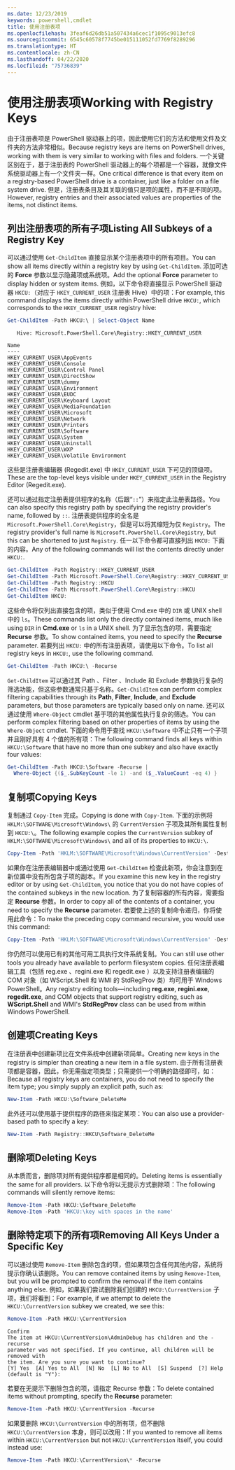 ```yaml
---
ms.date: 12/23/2019
keywords: powershell,cmdlet
title: 使用注册表项
ms.openlocfilehash: 3feaf6d26db51a507434a6cec1f1095c9013efc8
ms.sourcegitcommit: 6545c60578f7745be015111052fd7769f8289296
ms.translationtype: HT
ms.contentlocale: zh-CN
ms.lasthandoff: 04/22/2020
ms.locfileid: "75736839"
---
```

# <a name="working-with-registry-keys"></a><span data-ttu-id="b1c75-103">使用注册表项</span><span class="sxs-lookup"><span data-stu-id="b1c75-103">Working with Registry Keys</span></span>

<span data-ttu-id="b1c75-104">由于注册表项是 PowerShell 驱动器上的项，因此使用它们的方法和使用文件及文件夹的方法非常相似。</span><span class="sxs-lookup"><span data-stu-id="b1c75-104">Because registry keys are items on PowerShell drives, working with them is very similar to working with files and folders.</span></span> <span data-ttu-id="b1c75-105">一个关键区别在于，基于注册表的 PowerShell 驱动器上的每个项都是一个容器，就像文件系统驱动器上有一个文件夹一样。</span><span class="sxs-lookup"><span data-stu-id="b1c75-105">One critical difference is that every item on a registry-based PowerShell drive is a container, just like a folder on a file system drive.</span></span> <span data-ttu-id="b1c75-106">但是，注册表条目及其关联的值只是项的属性，而不是不同的项。</span><span class="sxs-lookup"><span data-stu-id="b1c75-106">However, registry entries and their associated values are properties of the items, not distinct items.</span></span>

## <a name="listing-all-subkeys-of-a-registry-key"></a><span data-ttu-id="b1c75-107">列出注册表项的所有子项</span><span class="sxs-lookup"><span data-stu-id="b1c75-107">Listing All Subkeys of a Registry Key</span></span>

<span data-ttu-id="b1c75-108">可以通过使用 `Get-ChildItem` 直接显示某个注册表项中的所有项目。</span><span class="sxs-lookup"><span data-stu-id="b1c75-108">You can show all items directly within a registry key by using `Get-ChildItem`.</span></span> <span data-ttu-id="b1c75-109">添加可选的 **Force** 参数以显示隐藏项或系统项。</span><span class="sxs-lookup"><span data-stu-id="b1c75-109">Add the optional **Force** parameter to display hidden or system items.</span></span> <span data-ttu-id="b1c75-110">例如，以下命令将直接显示 PowerShell 驱动器 `HKCU:`（对应于 `HKEY_CURRENT_USER` 注册表 Hive）中的项：</span><span class="sxs-lookup"><span data-stu-id="b1c75-110">For example, this command displays the items directly within PowerShell drive `HKCU:`, which corresponds to the `HKEY_CURRENT_USER` registry hive:</span></span>

```powershell
Get-ChildItem -Path HKCU:\ | Select-Object Name
```

```Output
   Hive: Microsoft.PowerShell.Core\Registry::HKEY_CURRENT_USER

Name
----
HKEY_CURRENT_USER\AppEvents
HKEY_CURRENT_USER\Console
HKEY_CURRENT_USER\Control Panel
HKEY_CURRENT_USER\DirectShow
HKEY_CURRENT_USER\dummy
HKEY_CURRENT_USER\Environment
HKEY_CURRENT_USER\EUDC
HKEY_CURRENT_USER\Keyboard Layout
HKEY_CURRENT_USER\MediaFoundation
HKEY_CURRENT_USER\Microsoft
HKEY_CURRENT_USER\Network
HKEY_CURRENT_USER\Printers
HKEY_CURRENT_USER\Software
HKEY_CURRENT_USER\System
HKEY_CURRENT_USER\Uninstall
HKEY_CURRENT_USER\WXP
HKEY_CURRENT_USER\Volatile Environment
```

<span data-ttu-id="b1c75-111">这些是注册表编辑器 (Regedit.exe) 中 `HKEY_CURRENT_USER` 下可见的顶级项。</span><span class="sxs-lookup"><span data-stu-id="b1c75-111">These are the top-level keys visible under `HKEY_CURRENT_USER` in the Registry Editor (Regedit.exe).</span></span>

<span data-ttu-id="b1c75-112">还可以通过指定注册表提供程序的名称（后跟“`::`”）来指定此注册表路径。</span><span class="sxs-lookup"><span data-stu-id="b1c75-112">You can also specify this registry path by specifying the registry provider's name, followed by `::`.</span></span> <span data-ttu-id="b1c75-113">注册表提供程序的全名是 `Microsoft.PowerShell.Core\Registry`，但是可以将其缩短为仅 `Registry`。</span><span class="sxs-lookup"><span data-stu-id="b1c75-113">The registry provider's full name is `Microsoft.PowerShell.Core\Registry`, but this can be shortened to just `Registry`.</span></span> <span data-ttu-id="b1c75-114">任一以下命令都可直接列出 `HKCU:` 下面的内容。</span><span class="sxs-lookup"><span data-stu-id="b1c75-114">Any of the following commands will list the contents directly under `HKCU:`.</span></span>

```powershell
Get-ChildItem -Path Registry::HKEY_CURRENT_USER
Get-ChildItem -Path Microsoft.PowerShell.Core\Registry::HKEY_CURRENT_USER
Get-ChildItem -Path Registry::HKCU
Get-ChildItem -Path Microsoft.PowerShell.Core\Registry::HKCU
Get-ChildItem HKCU:
```

<span data-ttu-id="b1c75-115">这些命令将仅列出直接包含的项，类似于使用 Cmd.exe 中的 `DIR` 或 UNIX shell 中的 `ls`。</span><span class="sxs-lookup"><span data-stu-id="b1c75-115">These commands list only the directly contained items, much like using `DIR` in **Cmd.exe** or `ls` in a UNIX shell.</span></span> <span data-ttu-id="b1c75-116">为了显示包含的项，需要指定 **Recurse** 参数。</span><span class="sxs-lookup"><span data-stu-id="b1c75-116">To show contained items, you need to specify the **Recurse** parameter.</span></span> <span data-ttu-id="b1c75-117">若要列出 `HKCU:` 中的所有注册表项，请使用以下命令。</span><span class="sxs-lookup"><span data-stu-id="b1c75-117">To list all registry keys in `HKCU:`, use the following command.</span></span>

```powershell
Get-ChildItem -Path HKCU:\ -Recurse
```

<span data-ttu-id="b1c75-118">`Get-ChildItem` 可以通过其 Path  、Filter  、Include  和 Exclude  参数执行复杂的筛选功能，但这些参数通常只基于名称。</span><span class="sxs-lookup"><span data-stu-id="b1c75-118">`Get-ChildItem` can perform complex filtering capabilities through its **Path**, **Filter**, **Include**, and **Exclude** parameters, but those parameters are typically based only on name.</span></span> <span data-ttu-id="b1c75-119">还可以通过使用 `Where-Object` cmdlet 基于项的其他属性执行复杂的筛选。</span><span class="sxs-lookup"><span data-stu-id="b1c75-119">You can perform complex filtering based on other properties of items by using the `Where-Object` cmdlet.</span></span> <span data-ttu-id="b1c75-120">下面的命令用于查找 `HKCU:\Software` 中不止只有一个子项并且刚好具有 4 个值的所有项：</span><span class="sxs-lookup"><span data-stu-id="b1c75-120">The following command finds all keys within `HKCU:\Software` that have no more than one subkey and also have exactly four values:</span></span>

```powershell
Get-ChildItem -Path HKCU:\Software -Recurse |
  Where-Object {($_.SubKeyCount -le 1) -and ($_.ValueCount -eq 4) }
```

## <a name="copying-keys"></a><span data-ttu-id="b1c75-121">复制项</span><span class="sxs-lookup"><span data-stu-id="b1c75-121">Copying Keys</span></span>

<span data-ttu-id="b1c75-122">复制通过 `Copy-Item` 完成。</span><span class="sxs-lookup"><span data-stu-id="b1c75-122">Copying is done with `Copy-Item`.</span></span> <span data-ttu-id="b1c75-123">下面的示例将 `HKLM:\SOFTWARE\Microsoft\Windows\` 的 `CurrentVersion` 子项及其所有属性复制到 `HKCU:\`。</span><span class="sxs-lookup"><span data-stu-id="b1c75-123">The following example copies the `CurrentVersion` subkey of `HKLM:\SOFTWARE\Microsoft\Windows\` and all of its properties to `HKCU:\`.</span></span>

```powershell
Copy-Item -Path 'HKLM:\SOFTWARE\Microsoft\Windows\CurrentVersion' -Destination HKCU:
```

<span data-ttu-id="b1c75-124">如果你在注册表编辑器中或通过使用 `Get-ChildItem` 检查此新项，你会注意到在新位置中没有所包含子项的副本。</span><span class="sxs-lookup"><span data-stu-id="b1c75-124">If you examine this new key in the registry editor or by using `Get-ChildItem`, you notice that you do not have copies of the contained subkeys in the new location.</span></span> <span data-ttu-id="b1c75-125">为了复制容器的所有内容，需要指定 **Recurse** 参数。</span><span class="sxs-lookup"><span data-stu-id="b1c75-125">In order to copy all of the contents of a container, you need to specify the **Recurse** parameter.</span></span> <span data-ttu-id="b1c75-126">若要使上述的复制命令递归，你将使用此命令：</span><span class="sxs-lookup"><span data-stu-id="b1c75-126">To make the preceding copy command recursive, you would use this command:</span></span>

```powershell
Copy-Item -Path 'HKLM:\SOFTWARE\Microsoft\Windows\CurrentVersion' -Destination HKCU: -Recurse
```

<span data-ttu-id="b1c75-127">你仍然可以使用已有的其他可用工具执行文件系统复制。</span><span class="sxs-lookup"><span data-stu-id="b1c75-127">You can still use other tools you already have available to perform filesystem copies.</span></span> <span data-ttu-id="b1c75-128">任何注册表编辑工具（包括 reg.exe  、regini.exe  和 regedit.exe  ）以及支持注册表编辑的 COM 对象（如 WScript.Shell  和 WMI 的 StdRegProv  类）均可用于 Windows PowerShell。</span><span class="sxs-lookup"><span data-stu-id="b1c75-128">Any registry editing tools—including **reg.exe**, **regini.exe**, **regedit.exe**, and COM objects that support registry editing, such as **WScript.Shell** and WMI's **StdRegProv** class can be used from within Windows PowerShell.</span></span>

## <a name="creating-keys"></a><span data-ttu-id="b1c75-129">创建项</span><span class="sxs-lookup"><span data-stu-id="b1c75-129">Creating Keys</span></span>

<span data-ttu-id="b1c75-130">在注册表中创建新项比在文件系统中创建新项简单。</span><span class="sxs-lookup"><span data-stu-id="b1c75-130">Creating new keys in the registry is simpler than creating a new item in a file system.</span></span> <span data-ttu-id="b1c75-131">由于所有注册表项都是容器，因此，你无需指定项类型；只需提供一个明确的路径即可，如：</span><span class="sxs-lookup"><span data-stu-id="b1c75-131">Because all registry keys are containers, you do not need to specify the item type; you simply supply an explicit path, such as:</span></span>

```powershell
New-Item -Path HKCU:\Software_DeleteMe
```

<span data-ttu-id="b1c75-132">此外还可以使用基于提供程序的路径来指定某项：</span><span class="sxs-lookup"><span data-stu-id="b1c75-132">You can also use a provider-based path to specify a key:</span></span>

```powershell
New-Item -Path Registry::HKCU\Software_DeleteMe
```

## <a name="deleting-keys"></a><span data-ttu-id="b1c75-133">删除项</span><span class="sxs-lookup"><span data-stu-id="b1c75-133">Deleting Keys</span></span>

<span data-ttu-id="b1c75-134">从本质而言，删除项对所有提供程序都是相同的。</span><span class="sxs-lookup"><span data-stu-id="b1c75-134">Deleting items is essentially the same for all providers.</span></span> <span data-ttu-id="b1c75-135">以下命令将以无提示方式删除项：</span><span class="sxs-lookup"><span data-stu-id="b1c75-135">The following commands will silently remove items:</span></span>

```powershell
Remove-Item -Path HKCU:\Software_DeleteMe
Remove-Item -Path 'HKCU:\key with spaces in the name'
```

## <a name="removing-all-keys-under-a-specific-key"></a><span data-ttu-id="b1c75-136">删除特定项下的所有项</span><span class="sxs-lookup"><span data-stu-id="b1c75-136">Removing All Keys Under a Specific Key</span></span>

<span data-ttu-id="b1c75-137">可以通过使用 `Remove-Item` 删除包含的项，但如果项包含任何其他内容，系统将提示你确认该删除。</span><span class="sxs-lookup"><span data-stu-id="b1c75-137">You can remove contained items by using `Remove-Item`, but you will be prompted to confirm the removal if the item contains anything else.</span></span> <span data-ttu-id="b1c75-138">例如，如果我们尝试删除我们创建的 `HKCU:\CurrentVersion` 子项，我们将看到：</span><span class="sxs-lookup"><span data-stu-id="b1c75-138">For example, if we attempt to delete the `HKCU:\CurrentVersion` subkey we created, we see this:</span></span>

```powershell
Remove-Item -Path HKCU:\CurrentVersion
```

```Output
Confirm
The item at HKCU:\CurrentVersion\AdminDebug has children and the -recurse
parameter was not specified. If you continue, all children will be removed with
the item. Are you sure you want to continue?
[Y] Yes  [A] Yes to All  [N] No  [L] No to All  [S] Suspend  [?] Help (default is "Y"):
```

<span data-ttu-id="b1c75-139">若要在无提示下删除包含的项，请指定 Recurse  参数：</span><span class="sxs-lookup"><span data-stu-id="b1c75-139">To delete contained items without prompting, specify the **Recurse** parameter:</span></span>

```powershell
Remove-Item -Path HKCU:\CurrentVersion -Recurse
```

<span data-ttu-id="b1c75-140">如果要删除 `HKCU:\CurrentVersion` 中的所有项，但不删除 `HKCU:\CurrentVersion` 本身，则可以改用：</span><span class="sxs-lookup"><span data-stu-id="b1c75-140">If you wanted to remove all items within `HKCU:\CurrentVersion` but not `HKCU:\CurrentVersion` itself, you could instead use:</span></span>

```powershell
Remove-Item -Path HKCU:\CurrentVersion\* -Recurse
```
